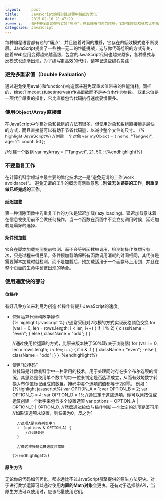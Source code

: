 ```yaml
---
layout:     post
title:      JavaScript编程实践过程中性能的优化
date:       2015-02-16 21:47:29
summary:    每种编程语言都有它的“痛点”，并且随着时间的推移，它存在的低效模式也不断发展。JavaScript提出了一些独一无二的性能挑战，这与你代码组织的方式有关，随着Web应用变得越来越高级，包含的JavaScript代码也越来越多，各种模式与反模式也逐渐出现，为了编写更高效的代码，请牢记这些编程实践 ...
categories: JavaScript 
---
```


每种编程语言都有它的“痛点”，并且随着时间的推移，它存在的低效模式也不断发展。JavaScript提出了一些独一无二的性能挑战，这与你代码组织的方式有关，随着Web应用变得越来越高级，包含的JavaScript代码也越来越多，各种模式与反模式也逐渐出现，为了编写更高效的代码，请牢记这些编程实践：

### 避免多重求值（Double Evaluation）
通过避免使用eval()和function()构造器来避免双重求值带来的性能消耗，同样的，给setTimeout()和setInterval()传递函数而不是字符串作为参数。
双重求值是一项代价昂贵的操作，它比直接包含代码执行速度要慢很多。

### 使用Object/Array直接量
在JavaScript中创建对象和数组的方法有很多，但使用对象和数组直接量是最快的方式，而且直接量可以有助于节省代码量，以减少整个文件的尺寸。
{% highlight JavaScript%}
//创建一个对象
var myObject = {
    name: "Tangwei",
    age: 21,
    count: 50
};

//创建一个数组
var myArray = ["Tangwei", 21, 50];
{%endhighlight%}

### 不要重复工作
在计算机科学领域中最主要的优化技术之一是“避免无谓的工作(work avoidance)”。
避免无谓的工作的概念有两重意思：**别做无关紧要的工作**，**别重复做已经完成的工作**。

#### 延迟加载
第一种消除函数中的重复工作的方法是延迟加载(lazy loading)。延迟加载意味着在信息被使用前不会做任何操作，当一个函数在页面中不会立刻调用时候，延迟加载是最好的选择。

#### 条件预加载  
它会在脚本加载期间提前检测，而不会等到函数被调用，检测的操作依然只有一次，只是过程来得更早。条件预加载确保所有函数调用消耗的时间相同，其代价是需要脚本加载时就检测，而不是加载后，预加载适用于一个函数马上用到，并且在整个页面的生命中频繁出现的场合。

### 使用速度快的部分

#### 位操作
有好几种方法来利用为创造·位操作符提升JavaScript的速度。

 - 使用运算代替纯数学操作  
  {% highlight javascript %}
        //通常采用对2取模的方式实现表格颜色交换
    for (var i = 0, len = rows.length; i < len; i++) {
        if (i % 2) {
            className = "even";
        } else {
            className = "odd";
        }
    }

    //通过使用位运算的方式，比原来版本快了50%(取决于浏览器)
    for (var i = 0, len = rows.length; i < len; i++) {
        if (i & １) {
            className = "even";
        } else {
            className = "odd";
        }
    }
  {%endhighlight%}

 - 使用“位掩码”  
    位掩码是计数机科学中一种常用的技术，用于处理同时存在多个布尔选项的情况，其思路是使用单个数字的每一位来判定是否选项成立，从而有效地数字转换为布尔值标记组成的数组。掩码中每个选项的值都等于2的幂。
    例如：
  {%highlight javascript%}
         var OPTION_A = 1;
         var OPTION_B = 2;
         var OPTION_C = 4;
         var OPTION_D = 16;
         //通过定于这些选项，你可以用按位或运算创建一个数字来包含多个设置选项
         var options = OPTION_A | OPTION_C | OPTION_D;
         //然后通过按位与操作判断一个给定的选项是否可用
         //如果该选项未设置，则结果为0，反之为1

         //选项A是否在列表中？
         if (options & OPTION_A) {
             //代码处理
         }

         //像这样掩码运算速度非常快
    {%endhighlight%}

#### 原生方法
无论你的代码如何优化，都永远比不过JavaScript引擎提供的原生方法更快。对于进行数学运算可以通过使用**内置的Math对象**会更快。还有对于选择器API，当原生方法可以使用时，应该尽量使用它们。



